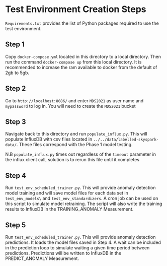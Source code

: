 # Test Environment Creation Steps

`Requirements.txt` provides the list of Python packages required to use the test environment.
## Step 1

Copy `docker-compose.yml` located in this directory to a local directory. Then run the command `docker-compose up` from this local directory. It is recommended to increase the ram available to docker from the default of 2gb to 5gb.

## Step 2

Go to `http://localhost:8086/` and enter `MDS2021` as user name and `mypassword` to log in. You will need to create the `MDS2021` bucket

## Step 3

Navigate back to this directory and run `populate_influx.py`. This will populate InfluxDB with csv files located in `../../data/labelled-skyspark-data/`. These files correspond with the Phase 1 model testing.

N.B `populate_influx.py` times out regardless of the `timeout` parameter in the influx client call, solution is to rerun this file until it completes

## Step 4

Run `test_env_scheduled_trainer.py`. This will provide anomaly detection model training and will save model files for each data set in `test_env_models\` and `test_env_standardizers`. A cron job can be used on this script to simulate model retraining. The script will also write the training results to InfluxDB in the TRAINING_ANOMALY Measurement.

## Step 5

Run `test_env_scheduled_trainer.py`. This will provide anomaly detection predictions. It loads the model files saved in Step 4. A wait can be included in the prediction loop to simulate waiting a given time period between predictions. Predictions will be written to InfluxDB in the PREDICT_ANOMALY Measurement.

